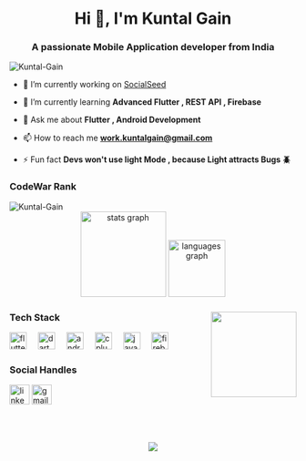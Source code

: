 


<h1 align="center">Hi 👋, I'm Kuntal Gain </h1>
<h3 align="center">A passionate Mobile Application developer from India </h3>



<p align="left"> <img src="https://komarev.com/ghpvc/?username=Kuntal-Gain&label=Profile%20views&color=0e75b6&style=flat" alt="Kuntal-Gain" /> </p>


- 🔭 I’m currently working on [SocialSeed](https://github.com/Kuntal-Gain/Socialseed)

- 🌱 I’m currently learning **Advanced Flutter , REST API , Firebase**



- 💬 Ask me about **Flutter , Android Development**

- 📫 How to reach me **work.kuntalgain@gmail.com**

- ⚡ Fun fact **Devs won't use light Mode , because Light attracts Bugs 🪲**


### CodeWar Rank
 <img src="https://www.codewars.com/users/ShadowAssassin/badges/large" alt="Kuntal-Gain" />
<div align="center">

 
  <img src="https://github-readme-stats.vercel.app/api?username=Kuntal-Gain&hide_title=false&hide_rank=false&show_icons=true&include_all_commits=true&count_private=true&disable_animations=false&theme=dracula&locale=en&hide_border=false" height="150" alt="stats graph"  />
  <img src="https://github-readme-stats.vercel.app/api/top-langs?username=Kuntal-Gain&locale=en&hide_title=false&layout=compact&card_width=160&langs_count=5&theme=dracula&hide_border=false" height="100" alt="languages graph"  />
</div>

###

<img align="right" height="150" src="https://i.imgflip.com/65efzo.gif"  />

### Tech Stack

<div align="left">
  <img src="https://cdn.jsdelivr.net/gh/devicons/devicon/icons/flutter/flutter-original.svg" height="30" alt="flutter logo"  />
  <img width="12" />
  <img src="https://cdn.jsdelivr.net/gh/devicons/devicon/icons/dart/dart-original.svg" height="30" alt="dart logo"  />
  <img width="12" />
  <img src="https://cdn.jsdelivr.net/gh/devicons/devicon/icons/android/android-original.svg" height="30" alt="android logo"  />
  <img width="12" />
  <img src="https://cdn.jsdelivr.net/gh/devicons/devicon/icons/cplusplus/cplusplus-original.svg" height="30" alt="cplusplus logo"  />
  <img width="12" />
  <img src="https://cdn.jsdelivr.net/gh/devicons/devicon/icons/java/java-original.svg" height="30" alt="java logo"  />
  <img width="12" />
  <img src="https://cdn.jsdelivr.net/gh/devicons/devicon/icons/firebase/firebase-plain.svg" height="30" alt="firebase logo"  />
</div>

### Social Handles

<div align="left">
  <img src="https://img.shields.io/static/v1?message=LinkedIn&logo=linkedin&label=&color=0077B5&logoColor=white&labelColor=&style=for-the-badge" height="35" alt="linkedin logo"  />
  <img src="https://img.shields.io/static/v1?message=Gmail&logo=gmail&label=&color=D14836&logoColor=white&labelColor=&style=for-the-badge" height="35" alt="gmail logo"  />
</div>

###

<br clear="both">


###

<div align="center">
  <img src="https://profile-counter.glitch.me/Kuntal-Gain/count.svg?"  />
</div>

###

